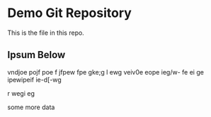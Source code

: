 # Demo Git Repository

This is the file in this repo.

## Ipsum Below

vndjoe pojf poe f jfpew fpe gke;g l ewg veiv0e eope ieg/w- fe ei ge
ipewipeif 
 ie-d[-wg 
 
 r wegi eg
 
 
 some more data